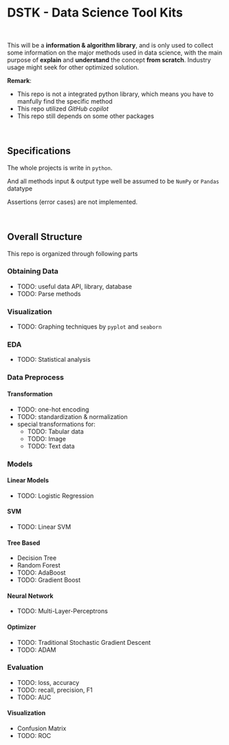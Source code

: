 # DSTK - Data Science Tool Kits

<br/>

This will be a **information & algorithm library**, and is only used to collect some information on the major methods used in data science, with the main purpose of **explain** and **understand** the concept **from scratch**. Industry usage might seek for other optimized solution. 

**Remark**:

- This repo is not a integrated python library, which means you have to manfully find the specific method
- This repo utilized *GitHub copilot*
- This repo still depends on some other packages

<br/>

## Specifications

The whole projects is write in `python`.

And all methods input & output type well be assumed to be `NumPy` or `Pandas` datatype

Assertions (error cases) are not implemented.

<br/>

## Overall Structure

This repo is organized through following parts

### Obtaining Data

- TODO: useful data API, library, database
- TODO: Parse methods

### Visualization

- TODO: Graphing techniques by `pyplot` and `seaborn`

### EDA

- TODO: Statistical analysis

### Data Preprocess 

#### Transformation

- TODO: one-hot encoding
- TODO: standardization & normalization
- special transformations for:
  - TODO: Tabular data
  - TODO: Image
  - TODO: Text data

### Models

#### Linear Models

- TODO: Logistic Regression

#### SVM

- TODO: Linear SVM

#### Tree Based

- Decision Tree
- Random Forest
- TODO: AdaBoost
- TODO: Gradient Boost

#### Neural Network

- TODO: Multi-Layer-Perceptrons

#### Optimizer

- TODO: Traditional Stochastic Gradient Descent
- TODO: ADAM

### Evaluation

- TODO: loss, accuracy
- TODO: recall, precision, F1
- TODO: AUC 

#### Visualization

- Confusion Matrix
- TODO: ROC
